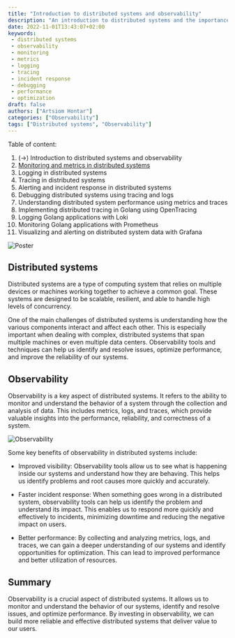 ```yaml
---
title: "Introduction to distributed systems and observability"
description: "An introduction to distributed systems and the importance of observability in understanding and improving their performance, reliability, and correctness."
date: 2022-11-01T13:43:07+02:00
keywords:
 - distributed systems
 - observability
 - monitoring
 - metrics
 - logging
 - tracing
 - incident response
 - debugging
 - performance
 - optimization
draft: false
authors: ["Artsiom Hontar"]
categories: ["Observability"]
tags: ["Distributed systems", "Observability"]
---
```


Table of content:
1. (->) Introduction to distributed systems and observability
2. [Monitoring and metrics in distributed systems](/posts/observability/monitoring-in-distributed-system/)
3. Logging in distributed systems
4. Tracing in distributed systems
5. Alerting and incident response in distributed systems
6. Debugging distributed systems using tracing and logs
7. Understanding distributed system performance using metrics and traces
8. Implementing distributed tracing in Golang using OpenTracing
9. Logging Golang applications with Loki
10. Monitoring Golang applications with Prometheus
11. Visualizing and alerting on distributed system data with Grafana

![Poster](/posts/observability/intro-to-distributed-observability/poster.jpg)

## Distributed systems
Distributed systems are a type of computing system that relies on multiple devices or machines working together to achieve a common goal. These systems are designed to be scalable, resilient, and able to handle high levels of concurrency.

One of the main challenges of distributed systems is understanding how the various components interact and affect each other. This is especially important when dealing with complex, distributed systems that span multiple machines or even multiple data centers. Observability tools and techniques can help us identify and resolve issues, optimize performance, and improve the reliability of our systems.

## Observability
Observability is a key aspect of distributed systems. It refers to the ability to monitor and understand the behavior of a system through the collection and analysis of data. This includes metrics, logs, and traces, which provide valuable insights into the performance, reliability, and correctness of a system.

![Observability](/posts/observability/intro-to-distributed-observability/observability.jpg)

Some key benefits of observability in distributed systems include:

- Improved visibility: Observability tools allow us to see what is happening inside our systems and understand how they are behaving. This helps us identify problems and root causes more quickly and accurately.

- Faster incident response: When something goes wrong in a distributed system, observability tools can help us identify the problem and understand its impact. This enables us to respond more quickly and effectively to incidents, minimizing downtime and reducing the negative impact on users.

- Better performance: By collecting and analyzing metrics, logs, and traces, we can gain a deeper understanding of our systems and identify opportunities for optimization. This can lead to improved performance and better utilization of resources.

## Summary
Observability is a crucial aspect of distributed systems. It allows us to monitor and understand the behavior of our systems, identify and resolve issues, and optimize performance. By investing in observability, we can build more reliable and effective distributed systems that deliver value to our users.